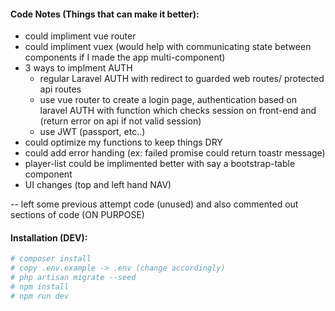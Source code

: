 #### Code Notes (Things that can make it better):

* could impliment vue router
* could impliment vuex (would help with communicating state between components if I made the app multi-component)
* 3 ways to implment AUTH 
    - regular Laravel AUTH with redirect to guarded web routes/ protected api routes
    - use vue router to create a login page, authentication based on laravel AUTH with function which checks session on front-end and (return error on api if not valid session)
    - use JWT (passport, etc..)
* could optimize my functions to keep things DRY
* could add error handing (ex: failed promise could return toastr message)
* player-list could be implimented better with say a bootstrap-table component
* UI changes (top and left hand NAV)

-- left some previous attempt code (unused) and also commented out sections of code (ON PURPOSE)

#### Installation (DEV):
```bash
# composer install
# copy .env.example -> .env (change accordingly)
# php artisan migrate --seed
# npm install
# npm run dev
```